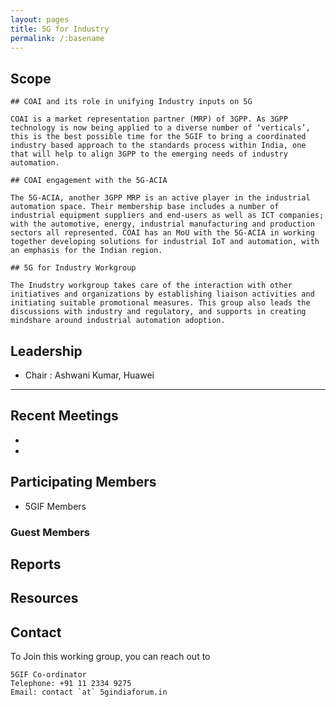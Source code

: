 ```yaml
---
layout: pages
title: 5G for Industry
permalink: /:basename
---
```


## Scope

```
## COAI and its role in unifying Industry inputs on 5G

COAI is a market representation partner (MRP) of 3GPP. As 3GPP technology is now being applied to a diverse number of ‘verticals’, this is the best possible time for the 5GIF to bring a coordinated industry based approach to the standards process within India, one that will help to align 3GPP to the emerging needs of industry automation.

## COAI engagement with the 5G-ACIA

The 5G-ACIA, another 3GPP MRP is an active player in the industrial automation space. Their membership base includes a number of industrial equipment suppliers and end-users as well as ICT companies; with the automotive, energy, industrial manufacturing and production sectors all represented. COAI has an MoU with the 5G-ACIA in working together developing solutions for industrial IoT and automation, with an emphasis for the Indian region.

## 5G for Industry Workgroup

The Inudstry workgroup takes care of the interaction with other initiatives and organizations by establishing liaison activities and initiating suitable promotional measures. This group also leads the discussions with industry and regulatory, and supports in creating mindshare around industrial automation adoption.

```

## Leadership 
- Chair : Ashwani Kumar, Huawei

--------------------
 
## Recent Meetings
- 
- 

## Participating Members 
- 5GIF Members

### Guest Members


## Reports


## Resources


## Contact
To Join this working group, you can reach out to
```
5GIF Co-ordinator
Telephone: +91 11 2334 9275
Email: contact `at` 5gindiaforum.in
```

